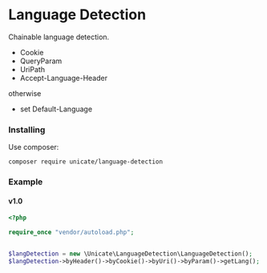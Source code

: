 # Language Detection

Chainable language detection.
- Cookie
- QueryParam
- UriPath
- Accept-Language-Header

otherwise
- set Default-Language


### Installing

Use composer:

```
composer require unicate/language-detection
```

### Example

#### v1.0

```php
<?php

require_once "vendor/autoload.php";


$langDetection = new \Unicate\LanguageDetection\LanguageDetection();
$langDetection->byHeader()->byCookie()->byUri()->byParam()->getLang();

```